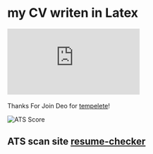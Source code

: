 # my CV writen in Latex

![My CV pdf Copy](https://github.com/samir176520/my-CV/blob/main/Samir_Ahmed_penetration_tester.pdf)


Thanks For Join Deo for [tempelete](https://www.overleaf.com/latex/templates/rendercv-engineeringresumes-theme/shwqvsxdgkjy)!

![ATS Score](https://github.com/user-attachments/assets/0bcc42bc-3094-48f2-9afd-b676ae937958)

## ATS scan site [resume-checker](https://www.resumego.net/resume-checker/)

